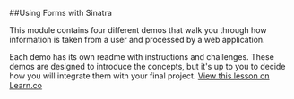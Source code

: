 

##Using Forms with Sinatra

This module contains four different demos that walk you through how information is taken from a user and processed by a web application.

Each demo has its own readme with instructions and challenges. These demos are designed to introduce the concepts, but it's up to you to decide how you will integrate them with your final project.
<a href='https://learn.co/lessons/hs-forms-demos' data-visibility='hidden'>View this lesson on Learn.co</a>

